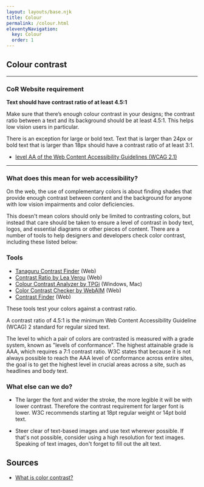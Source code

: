 ```yaml
---
layout: layouts/base.njk
title: Colour
permalink: /colour.html
eleventyNavigation:
  key: Colour
  order: 1
---
```


## Colour contrast

---

### CoR Website requirement

**Text should have contrast ratio of at least 4.5:1**

Make sure that there’s enough colour contrast in your designs; the contrast ratio between a text and its background should be at least 4.5:1. This helps low vision users in particular.

There is an exception for large or bold text. Text that is larger than 24px or bold text that is larger than 18px should have a contrast ratio of at least 3:1.

- [level AA of the Web Content Accessibility Guidelines (WCAG 2.1)](https://www.w3.org/TR/WCAG21/#contrast-minimum)

---

### What does this mean for web accessibility?

On the web, the use of complementary colors is about finding shades that provide enough contrast between content and the background for anyone with low vision impairments and color deficiencies.

This doesn't mean colors should only be limited to contrasting colors, but instead that care should be taken to ensure a level of contrast in body text, logos, and essential diagrams or other pieces of content. There are a number of tools to help designers and developers check color contrast, including these listed below:

### Tools

- [Tanaguru Contrast Finder](http://contrast-finder.tanaguru.com/) (Web)
- [Contrast Ratio by Lea Verou](http://leaverou.github.io/contrast-ratio/) (Web)
- [Colour Contrast Analyzer by TPGi](https://www.tpgi.com/color-contrast-checker/) (Windows, Mac)
- [Color Contrast Checker by WebAIM](https://webaim.org/resources/contrastchecker/) (Web)
- [Contrast Finder](https://app.contrast-finder.org/) (Web)

These tools test your colors against a contrast ratio.

A contrast ratio of 4.5:1 is the minimum Web Content Accessibility Guideline (WCAG) 2 standard for regular sized text.

The level to which a pair of colors are contrasted is measured with a grade system, known as "levels of conformance". The highest attainable grade is AAA, which requires a 7:1 contrast ratio. W3C states that because it is not always possible to reach the AAA level of conformance across entire sites, the goal is to get the highest level in crucial areas across a site, such as headlines and body text.

### What else can we do?

- The larger the font and wider the stroke, the more legible it will be with lower contrast. Therefore the contrast requirement for larger font is lower. W3C recommends starting at 18pt regular weight or 14pt bold text.

- Steer clear of text-based images and use text wherever possible. If that's not possible, consider using a high resolution for text images. Speaking of text images, don't forget to fill out the alt text.

## Sources

- [What is color contrast?](https://www.a11yproject.com/posts/2015-01-05-what-is-color-contrast/)
